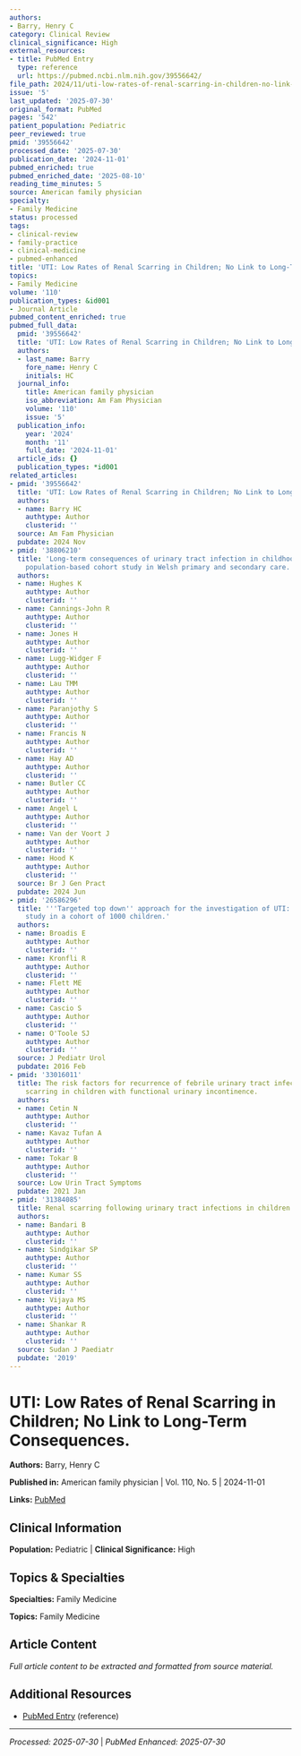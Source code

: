 ```yaml
---
authors:
- Barry, Henry C
category: Clinical Review
clinical_significance: High
external_resources:
- title: PubMed Entry
  type: reference
  url: https://pubmed.ncbi.nlm.nih.gov/39556642/
file_path: 2024/11/uti-low-rates-of-renal-scarring-in-children-no-link-to-long.md
issue: '5'
last_updated: '2025-07-30'
original_format: PubMed
pages: '542'
patient_population: Pediatric
peer_reviewed: true
pmid: '39556642'
processed_date: '2025-07-30'
publication_date: '2024-11-01'
pubmed_enriched: true
pubmed_enriched_date: '2025-08-10'
reading_time_minutes: 5
source: American family physician
specialty:
- Family Medicine
status: processed
tags:
- clinical-review
- family-practice
- clinical-medicine
- pubmed-enhanced
title: 'UTI: Low Rates of Renal Scarring in Children; No Link to Long-Term Consequences.'
topics:
- Family Medicine
volume: '110'
publication_types: &id001
- Journal Article
pubmed_content_enriched: true
pubmed_full_data:
  pmid: '39556642'
  title: 'UTI: Low Rates of Renal Scarring in Children; No Link to Long-Term Consequences.'
  authors:
  - last_name: Barry
    fore_name: Henry C
    initials: HC
  journal_info:
    title: American family physician
    iso_abbreviation: Am Fam Physician
    volume: '110'
    issue: '5'
  publication_info:
    year: '2024'
    month: '11'
    full_date: '2024-11-01'
  article_ids: {}
  publication_types: *id001
related_articles:
- pmid: '39556642'
  title: 'UTI: Low Rates of Renal Scarring in Children; No Link to Long-Term Consequences.'
  authors:
  - name: Barry HC
    authtype: Author
    clusterid: ''
  source: Am Fam Physician
  pubdate: 2024 Nov
- pmid: '38806210'
  title: 'Long-term consequences of urinary tract infection in childhood: an electronic
    population-based cohort study in Welsh primary and secondary care.'
  authors:
  - name: Hughes K
    authtype: Author
    clusterid: ''
  - name: Cannings-John R
    authtype: Author
    clusterid: ''
  - name: Jones H
    authtype: Author
    clusterid: ''
  - name: Lugg-Widger F
    authtype: Author
    clusterid: ''
  - name: Lau TMM
    authtype: Author
    clusterid: ''
  - name: Paranjothy S
    authtype: Author
    clusterid: ''
  - name: Francis N
    authtype: Author
    clusterid: ''
  - name: Hay AD
    authtype: Author
    clusterid: ''
  - name: Butler CC
    authtype: Author
    clusterid: ''
  - name: Angel L
    authtype: Author
    clusterid: ''
  - name: Van der Voort J
    authtype: Author
    clusterid: ''
  - name: Hood K
    authtype: Author
    clusterid: ''
  source: Br J Gen Pract
  pubdate: 2024 Jun
- pmid: '26586296'
  title: '''Targeted top down'' approach for the investigation of UTI: A 10-year follow-up
    study in a cohort of 1000 children.'
  authors:
  - name: Broadis E
    authtype: Author
    clusterid: ''
  - name: Kronfli R
    authtype: Author
    clusterid: ''
  - name: Flett ME
    authtype: Author
    clusterid: ''
  - name: Cascio S
    authtype: Author
    clusterid: ''
  - name: O'Toole SJ
    authtype: Author
    clusterid: ''
  source: J Pediatr Urol
  pubdate: 2016 Feb
- pmid: '33016011'
  title: The risk factors for recurrence of febrile urinary tract infection and renal
    scarring in children with functional urinary incontinence.
  authors:
  - name: Cetin N
    authtype: Author
    clusterid: ''
  - name: Kavaz Tufan A
    authtype: Author
    clusterid: ''
  - name: Tokar B
    authtype: Author
    clusterid: ''
  source: Low Urin Tract Symptoms
  pubdate: 2021 Jan
- pmid: '31384085'
  title: Renal scarring following urinary tract infections in children.
  authors:
  - name: Bandari B
    authtype: Author
    clusterid: ''
  - name: Sindgikar SP
    authtype: Author
    clusterid: ''
  - name: Kumar SS
    authtype: Author
    clusterid: ''
  - name: Vijaya MS
    authtype: Author
    clusterid: ''
  - name: Shankar R
    authtype: Author
    clusterid: ''
  source: Sudan J Paediatr
  pubdate: '2019'
---
```


# UTI: Low Rates of Renal Scarring in Children; No Link to Long-Term Consequences.

**Authors:** Barry, Henry C

**Published in:** American family physician | Vol. 110, No. 5 | 2024-11-01

**Links:** [PubMed](https://pubmed.ncbi.nlm.nih.gov/39556642/)

## Clinical Information

**Population:** Pediatric | **Clinical Significance:** High

## Topics & Specialties

**Specialties:** Family Medicine

**Topics:** Family Medicine

## Article Content

*Full article content to be extracted and formatted from source material.*

## Additional Resources

- [PubMed Entry](https://pubmed.ncbi.nlm.nih.gov/39556642/) (reference)

---

*Processed: 2025-07-30* | *PubMed Enhanced: 2025-07-30*

